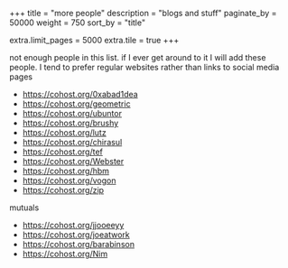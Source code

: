 +++
title = "more people"
description = "blogs and stuff"
paginate_by = 50000
weight = 750
sort_by = "title"

extra.limit_pages = 5000
extra.tile = true
+++

not enough people in this list. if I ever get around to it I will add these people.
I tend to prefer regular websites rather than links to social media pages

- https://cohost.org/0xabad1dea
- https://cohost.org/geometric
- https://cohost.org/ubuntor
- https://cohost.org/brushy
- https://cohost.org/lutz
- https://cohost.org/chirasul
- https://cohost.org/tef
- https://cohost.org/Webster
- https://cohost.org/hbm
- https://cohost.org/vogon
- https://cohost.org/zip

mutuals
- https://cohost.org/jjooeeyy
- https://cohost.org/joeatwork
- https://cohost.org/barabinson
- https://cohost.org/Nim
